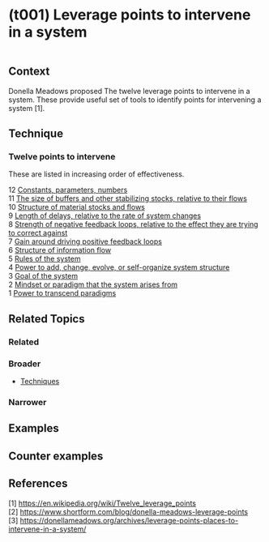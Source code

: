 # (t001) Leverage points to intervene in a system

<image>

## Context

Donella Meadows proposed The twelve leverage points to intervene in a system.  These provide useful set of tools to identify points for intervening a system [1].

## Technique

### Twelve points to intervene

These are listed in increasing order of effectiveness.

12 [Constants, parameters, numbers](../(t001-12)%20Constants%2C%20parameters%2C%20numbers/README.md)  
11 [The size of buffers and other stabilizing stocks, relative to their flows](../(t001-11)%20The%20size%20of%20buffers%20and%20other%20stabilizing%20stocks%2C%20relative%20to%20their%20flows/README.md)  
10 [Structure of material stocks and flows](../(t001-10)%20Structure%20of%20material%20stocks%20and%20flows/README.md)  
9 [Length of delays, relative to the rate of system changes](../(t001-09)%20Length%20of%20delays%2C%20relative%20to%20the%20rate%20of%20system%20changes/README.md)  
8 [Strength of negative feedback loops, relative to the effect they are trying to correct against](../(t001-08)%20Strength%20of%20negative%20feedback%20loops%2C%20relative%20to%20the%20effect%20they%20are%20trying%20to%20correct%20against/README.md)  
7 [Gain around driving positive feedback loops](../(t001-07)%20Gain%20around%20driving%20positive%20feedback%20loops/README.md)  
6 [Structure of information flow](../(t001-06)%20Structure%20of%20information%20flow/README.md)  
5 [Rules of the system](../(t001-05)%20Rules%20of%20the%20system/README.md)  
4 [Power to add, change, evolve, or self-organize system structure](../(t001-04)%20Power%20to%20add%2C%20change%2C%20evolve%2C%20or%20self-organize%20system%20structure/README.md)  
3 [Goal of the system](../(t001-03)%20Goal%20of%20the%20systemtechniques%20directory%20copy%209/README.md)  
2 [Mindset or paradigm that the system arises from](../(t001-02)%20Mindset%20or%20paradigm%20that%20the%20system%20arises%20from/README.md)  
1 [Power to transcend paradigms](../(t001-01)%20Power%20to%20transcend%20paradigms/README.md)


## Related Topics

### Related

### Broader

* [Techniques](Techniques%20library.md)

### Narrower


## Examples

<links to examples>

## Counter examples

<links to counter-examples>

## References

<a name="1">[1]</a> https://en.wikipedia.org/wiki/Twelve_leverage_points  
<a name="2" />[2] https://www.shortform.com/blog/donella-meadows-leverage-points  
<a name="3">[3]</a> https://donellameadows.org/archives/leverage-points-places-to-intervene-in-a-system/